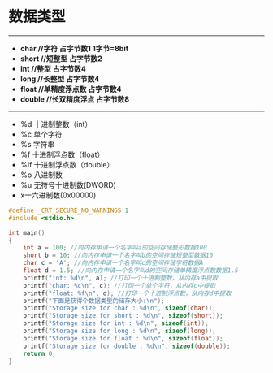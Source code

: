 # 数据类型

---

+ **char //字符           占字节数1      1字节=8bit**
+ **short //短整型        占字节数2**
+ **int //整型            占字节数4**
+ **long //长整型         占字节数4**
+ **float //单精度浮点数  占字节数4**
+ **double //长双精度浮点 占字节数8**

---

+ %d 十进制整数（int）
+ %c 单个字符
+ %s 字符串
+ %f 十进制浮点数（float）
+ %lf 十进制浮点数（double）
+ %o 八进制数
+ %u 无符号十进制数(DWORD)
+ x十六进制数(0x00000)

```c
#define _CRT_SECURE_NO_WARNINGS 1
#include <stdio.h>

int main()
{
	int a = 100; //向内存申请一个名字叫a的空间存储整形数据100
	short b = 10; //向内存申请一个名字叫b的空间存储短整型数据10
	char c = 'A'; //向内存申请一个名字叫c的空间存储字符数据A
	float d = 1.5; //向内存申请一个名字叫d的空间存储单精度浮点数数据1.5
	printf("int: %d\n", a); //打印一个十进制整数，从内存a中提取
	printf("char: %c\n", c); //打印一个单个字符，从内存c中提取
	printf("float: %f\n", d); //打印一个十进制浮点数，从内存d中提取
	printf("下面是获得个数据类型的储存大小:\n");
	printf("Storage size for char : %d\n", sizeof(char));
	printf("Storage size for short : %d\n", sizeof(short));
	printf("Storage size for int : %d\n", sizeof(int));
	printf("Storage size for long : %d\n", sizeof(long));
	printf("Storage size for float : %d\n", sizeof(float));
	printf("Storage size for double : %d\n", sizeof(double));
	return 0;
}
```
